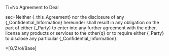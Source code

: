 Ti=No Agreement to Deal

sec=Neither {_this_Agreement} nor the disclosure of any {_Confidential_Information} hereunder shall result in any obligation on the part of either {_Party} to enter into any further agreement with the other, license any products or services to the other{q} or to require either {_Party} to disclose any particular {_Confidential_Information}.

=[G/Z/ol/Base]
